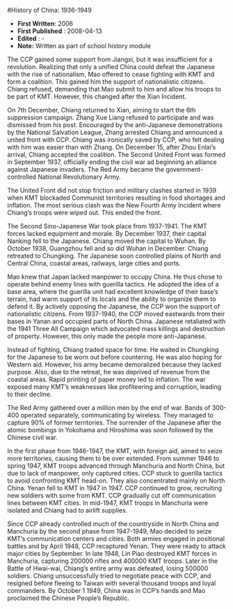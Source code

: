 #History of China: 1936-1949

* **First Written**: 2006
* **First Published** : 2008-04-13
* **Edited** : -
* **Note:** Written as part of school history module

The CCP gained some support from Jiangxi, but it was insufficient for a revolution. Realizing that only a unified China could defeat the Japanese with the rise of nationalism, Mao offered to cease fighting with KMT and form a coalition. This gained him the support of nationalistic citizens. Chiang refused, demanding that Mao submit to him and allow his troops to be part of KMT. However, this changed after the Xian Incident.

On 7th December, Chiang returned to Xian, aiming to start the 6th suppression campaign. Zhang Xue Liang refused to participate and was dismissed from his post. Encouraged by the anti-Japanese demonstrations by the National Salvation League, Zhang arrested Chiang and announced a united front with CCP. Chiang was ironically saved by CCP, who felt dealing with him was easier than with Zhang. On December 15, after Zhou Enlai’s arrival, Chiang accepted the coalition. The Second United Front was formed in September 1937, officially ending the civil war ad beginning an alliance against Japanese invaders. The Red Army became the government-controlled National Revolutionary Army.

The United Front did not stop friction and military clashes started in 1939 when KMT blockaded Communist territories resulting in food shortages and inflation. The most serious clash was the New Fourth Army Incident where Chiang’s troops were wiped out. This ended the front.

The Second Sino-Japanese War took place from 1937-1941. The KMT forces lacked equipment and morale. By December 1937, their capital Nanking fell to the Japanese. Chiang moved the capital to Wuhan. By October 1938, Guangzhou fell and so did Wuhan in December. Chiang retreated to Chungking. The Japanese soon controlled plains of North and Central China, coastal areas, railways, large cities and ports.

Mao knew that Japan lacked manpower to occupy China. He thus chose to operate behind enemy lines with guerilla tactics. He adopted the idea of a base area, where the guerilla unit had excellent knowledge of their base’s terrain, had warm support of its locals and the ability to organize them to defend it. By actively opposing the Japanese, the CCP won the support of nationalistic citizens. From 1937-1940, the CCP moved eastwards from their bases in Yanan and occupied parts of North China. Japanese retaliated with the 1941 Three All Campaign which advocated mass killings and destruction of property. However, this only made the people more anti-Japanese.

Instead of fighting, Chiang traded space for time. He waited in Chungking for the Japanese to be worn out before countering. He was also hoping for Western aid. However, his army became demoralized because they lacked purpose. Also, due to the retreat, he was deprived of revenue from the coastal areas. Rapid printing of paper money led to inflation. The war exposed many KMT’s weaknesses like profiteering and corruption, leading to their decline.

The Red Army gathered over a million men by the end of war. Bands of 300-400 operated separately, communicating by wireless. They managed to capture 90% of former territories. The surrender of the Japanese after the atomic bombings in Yokohama and Hiroshima was soon followed by the Chinese civil war.

In the first phase from 1946-1947, the KMT, with foreign aid, aimed to seize more territories, causing them to be over extended. From summer 1946 to spring 1947, KMT troops advanced through Manchuria and North China, but due to lack of manpower, only captured cities. CCP stuck to guerilla tactics to avoid confronting KMT head-on. They also concentrated mainly on North China. Yenan fell to KMT in 1947 in 1947. CCP continued to grow, recruiting new soldiers with some from KMT. CCP gradually cut off communication lines between KMT cities. In mid-1947, KMT troops in Manchuria were isolated and Chiang had to airlift supplies.

Since CCP already controlled much of the countryside in North China and Manchuria by the second phase from 1947-1949, Mao decided to seize KMT’s communication centers and cities. Both armies engaged in positional battles and by April 1948, CCP recaptured Yenan. They were ready to attack major cities by September. In late 1948, Lin Piao destroyed KMT forces in Manchuria, capturing 200000 rifles and 400000 KMT troops. Later in the Battle of Hwai-wai, Chiang’s entire army was defeated, losing 500000 soldiers. Chiang unsuccessfully tried to negotiate peace with CCP, and resigned before fleeing to Taiwan with several thousand troops and loyal commanders. By October 1 1949, China was in CCP’s hands and Mao proclaimed the Chinese People’s Republic.